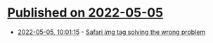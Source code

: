 # [Published on 2022-05-05](index.md)

* [2022-05-05, 10:01:15](https://news.ycombinator.com/item?id=31271457) - [Safari _img_ tag solving the wrong problem](https://lapcatsoftware.com/articles/img1.html)
